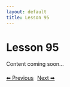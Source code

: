 ```yaml
---
layout: default
title: Lesson 95
---
```


# Lesson 95

Content coming soon...

<div style="margin-top: 20px;">
<a href="/docs/intermediate/Lessons/lesson_94.html" style="margin-right: 10px;">⬅ Previous</a><a href="/docs/intermediate/Lessons/lesson_96.html">Next ➡</a>
</div>
